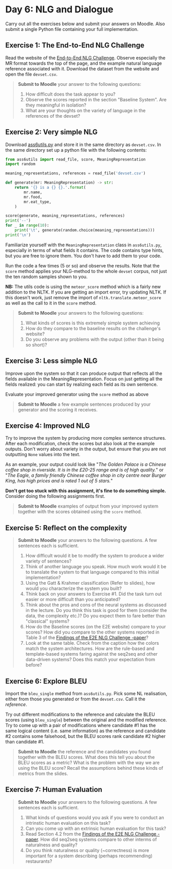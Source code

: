 # Day 6: NLG and Dialogue

Carry out all the exercises below and submit your answers on Moodle. Also submit a single Python file containing your full implementation.

## Exercise 1: The End-to-End NLG Challenge

Read the website of the [End-to-End NLG Challenge](http://www.macs.hw.ac.uk/InteractionLab/E2E/). Observe especially the MR format towards the top of the page, and the example natural language reference associated with it. Download the dataset from the website and open the file `devset.csv`.

> **Submit to Moodle** your answer to the following questions:
> 1. How difficult does the task appear to you?
> 2. Observe the scores reported in the section "Baseline System". Are they meaningful in isolation?
> 3. What are your thoughts on the variety of language in the references of the devset?

## Exercise 2: Very simple NLG

Download [ass6utils.py](/ass6utils.py) and store it in the same directory as `devset.csv`. In the same directory set up a python file with the following contents:

```python
from ass6utils import read_file, score, MeaningRepresentation
import random

meaning_representations, references = read_file('devset.csv')

def generate(mr: MeaningRepresentation) -> str:
    return '{} is a {} {}.'.format(
        mr.name,
        mr.food,
        mr.eat_type,
    )

score(generate, meaning_representations, references)
print('--')
for _ in range(10):
    print('\t', generate(random.choice(meaning_representations)))
print('\n')
```

Familiarize yourself with the `MeaningRepresentation` class in `ass6utils.py`, especially in terms of what fields it contains. The code contains type hints, but you are free to ignore them. You don't have to add them to your code.

Run the code a few times (5 or so) and observe the results. Note that the `score` method applies your NLG-method to the whole `devset` corpus, not just the ten random samples shown to you.

**NB:** The utils code is using the `meteor_score` method which is a fairly new addition to the NLTK. If you are getting an import error, try updating NLTK. If this doesn't work, just remove the import of `nltk.translate.meteor_score` as well as the call to it in the `score` method.

> **Submit to Moodle** your answers to the following questions:
> 1. What kinds of scores is this extremely simple system achieving
> 2. How do they compare to the baseline results on the challenge's website?
> 3. Do you observe any problems with the output (other than it being so short)?

## Exercise 3: Less simple NLG

Improve upon the system so that it can produce output that reflects all the fields available in the MeaningRepresentation. Focus on just getting all the fields realized: you can start by realizing each field as its own sentence.

Evaluate your improved generator using the `score` method as above
> **Submit to Moodle** a few example sentences produced by your generator and the scoring it receives.

## Exercise 4: Improved NLG

Try to improve the system by producing more complex sentence structures. After each modification, check the scores but also look at the example outputs. Don't worry about variety in the output, but ensure that you are not outputting `None` values into the text.

As an example, your output could look like "*The Golden Palace is a Chinese coffee shop in riverside. It is in the £20-25 range and is of high quality.*" or "*The Eagle, a family friendly Chinese coffee shop in city centre near Burger King, has high prices and is rated 1 out of 5 stars.*"

**Don't get too stuck with this assignment, it's fine to do something simple.** Consider doing the following assignments first.

> **Submit to Moodle** examples of output from your improved system together with the scores obtained using the `score` method.

## Exercise 5: Reflect on the complexity

>**Submit to Moodle** your answers to the following questions. A few sentences each is sufficient.
> 1. How difficult would it be to modify the system to produce a wider variety of sentences?
> 2. Think of another language you speak. How much work would it be to translate the system to that language compared to this initial implementation?
> 3. Using the Gatt & Krahmer classification (Refer to slides), how would you characterize the system you built?
> 4. Think back on your answers to Exercise #1. Did the task turn out easier or more difficult than you anticipated?
> 5. Think about the pros and cons of the neural systems as discussed in the lecture. Do you think this task is good for them (consider the data, the complexity etc.)? Do you expect them to fare better than "classical" systems?
> 6. How do the Baseline scores (on the E2E website) compare to your scores? How did you compare to the other systems reported in Table 3 of the [Findings of the E2E NLG Challenge -paper](https://arxiv.org/pdf/1810.01170.pdf)?
> 7. Look at the same table. Check from the caption how the colors match the system architectures. How are the rule-based and template-based systems faring against the seq2seq and other data-driven systems? Does this match your expectation from before?


## Exercise 6: Explore BLEU

Import the `bleu_single` method from `ass6utils.py`. Pick some NL realisation, either from those you generated or from the `devset.csv`. Call it the *reference*.

Try out different modifications to the reference and calculate the BLEU scores (using `bleu_single`) between the original and the modified reference. Try to come up with a pair of modifications where candidate #1 has the same logical content (i.e. same information) as the reference and candidate #2 contains some falsehood, but the BLEU scores rank candidate #2 higher than candidate #1.

>**Submit to Moodle** the reference and the candidates you found together with the BLEU scores. What does this tell you about the BLEU scores as a metric? What is the problem with the way we are using the BLEU score? Recall the assumptions behind these kinds of metrics from the slides.

## Exercise 7: Human Evaluation

>**Submit to Moodle** your answers to the following questions. A few sentences each is sufficient.
> 1. What kinds of questions would you ask if you were to conduct an intrinstic human evaluation on this task?
> 2. Can you come up with an extrinsic human evaluation for this task?
> 3. Read Section 4.2 from the [Findings of the E2E NLG Challenge -paper](https://arxiv.org/pdf/1810.01170.pdf). How did seq2seq systems compare to other interms of naturalness and quality?
> 4. Do you think naturalness or quality (~correctness) is more important for a system describing (perhaps recommending) restaurants?
